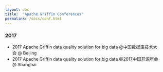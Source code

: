```yaml
---
layout: doc
title:  "Apache Griffin Conferences" 
permalink: /docs/conf.html
---
```


### 2017
 - 2017 Apache Griffin data quality solution for big data @中国数据库技术大会 @ Beijing 
 - 2017 Apache Griffin data quality solution for big data @2017中国开源年会 @ Shanghai 
